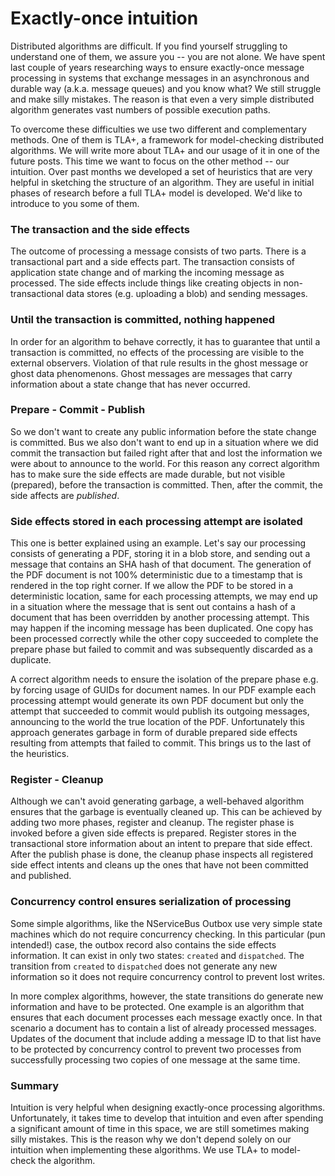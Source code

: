 # Exactly-once intuition

Distributed algorithms are difficult. If you find yourself struggling to understand one of them, we assure you -- you are not alone. We have spent last couple of years researching ways to ensure exactly-once message processing in systems that exchange messages in an asynchronous and durable way (a.k.a. message queues) and you know what? We still struggle and make silly mistakes. The reason is that even a very simple distributed algorithm generates vast numbers of possible execution paths.

To overcome these difficulties we use two different and complementary methods. One of them is TLA+, a framework for model-checking distributed algorithms. We will write more about TLA+ and our usage of it in one of the future posts. This time we want to focus on the other method -- our intuition. Over past months we developed a set of heuristics that are very helpful in sketching the structure of an algorithm. They are useful in initial phases of research before a full TLA+ model is developed. We'd like to introduce to you some of them.

### The transaction and the side effects

The outcome of processing a message consists of two parts. There is a transactional part and a side effects part. The transaction consists of application state change and of marking the incoming message as processed. The side effects include things like creating objects in non-transactional data stores (e.g. uploading a blob) and sending messages.

### Until the transaction is committed, nothing happened

In order for an algorithm to behave correctly, it has to guarantee that until a transaction is committed, no effects of the processing are visible to the external observers. Violation of that rule results in the ghost message or ghost data phenomenons. Ghost messages are messages that carry information about a state change that has never occurred.

### Prepare - Commit - Publish

So we don't want to create any public information before the state change is committed. Bus we also don't want to end up in a situation where we did commit the transaction but failed right after that and lost the information we were about to announce to the world. For this reason any correct algorithm has to make sure the side effects are made durable, but not visible (prepared), before the transaction is committed. Then, after the commit, the side affects are *published*. 

### Side effects stored in each processing attempt are isolated

This one is better explained using an example. Let's say our processing consists of generating a PDF, storing it in a blob store, and sending out a message that contains an SHA hash of that document. The generation of the PDF document is not 100% deterministic due to a timestamp that is rendered in the top right corner. If we allow the PDF to be stored in a deterministic location, same for each processing attempts, we may end up in a situation where the message that is sent out contains a hash of a document that has been overridden by another processing attempt. This may happen if the incoming message has been duplicated. One copy has been processed correctly while the other copy succeeded to complete the prepare phase but failed to commit and was subsequently discarded as a duplicate.

A correct algorithm needs to ensure the isolation of the prepare phase e.g. by forcing usage of GUIDs for document names. In our PDF example each processing attempt would generate its own PDF document but only the attempt that succeeded to commit would publish its outgoing messages, announcing to the world the true location of the PDF. Unfortunately this approach generates garbage in form of durable prepared side effects resulting from attempts that failed to commit. This brings us to the last of the heuristics.

### Register - Cleanup

Although we can't avoid generating garbage, a well-behaved algorithm ensures that the garbage is eventually cleaned up. This can be achieved by adding two more phases, register and cleanup. The register phase is invoked before a given side effects is prepared. Register stores in the transactional store information about an intent to prepare that side effect. After the publish phase is done, the cleanup phase inspects all registered side effect intents and cleans up the ones that have not been committed and published.

### Concurrency control ensures serialization of processing

Some simple algorithms, like the NServiceBus Outbox use very simple state machines which do not require concurrency checking. In this particular (pun intended!) case, the outbox record also contains the side effects information. It can exist in only two states: `created` and `dispatched`. The transition from `created` to `dispatched` does not generate any new information so it does not require concurrency control to prevent lost writes.

In more complex algorithms, however, the state transitions do generate new information and have to be protected. One example is an algorithm that ensures that each document processes each message exactly once. In that scenario a document has to contain a list of already processed messages. Updates of the document that include adding a message ID to that list have to be protected by concurrency control to prevent two processes from successfully processing two copies of one message at the same time.  

### Summary

Intuition is very helpful when designing exactly-once processing algorithms. Unfortunately, it takes time to develop that intuition and even after spending a significant amount of time in this space, we are still sometimes making silly mistakes. This is the reason why we don't depend solely on our intuition when implementing these algorithms. We use TLA+ to model-check the algorithm.
